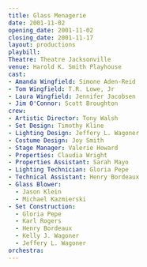 ```yaml
---
title: Glass Menagerie
date: 2001-11-02
opening_date: 2001-11-02
closing_date: 2001-11-17
layout: productions
playbill:
Theatre: Theatre Jacksonville
venue: Harold K. Smith Playhouse
cast:
- Amanda Wingfield: Simone Aden-Reid
- Tom Wingfield: T.R. Lowe, Jr
- Laura Wingfield: Jennifer Jacobsen
- Jim O'Connor: Scott Broughton
crew:
- Artistic Director: Tony Walsh
- Set Design: Timothy Kline
- Lighting Design: Jeffery L. Wagoner
- Costume Design: Joy Smith
- Stage Manager: Valerie Howard
- Properties: Claudia Wright
- Properties Assistant: Sarah Mayo
- Lighting Technician: Gloria Pepe
- Technical Assistant: Henry Bordeaux
- Glass Blower:
  - Jason Klein
  - Michael Kazmierski
- Set Construction:
  - Gloria Pepe
  - Karl Rogers
  - Henry Bordeaux
  - Kelly J. Wagoner
  - Jeffery L. Wagoner
orchestra:
---
```

